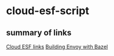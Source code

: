 # cloud-esf-script

## summary of links
 [Cloud ESF links](go/cloud-esf-links)
[Building Envoy with Bazel](https://github.com/envoyproxy/envoy/blob/master/bazel/README.md)
